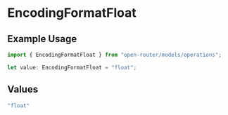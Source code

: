 # EncodingFormatFloat

## Example Usage

```typescript
import { EncodingFormatFloat } from "open-router/models/operations";

let value: EncodingFormatFloat = "float";
```

## Values

```typescript
"float"
```